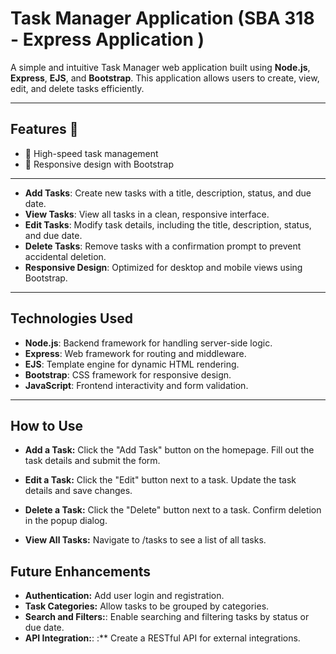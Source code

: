 # Task Manager Application (SBA 318 - Express Application )

A simple and intuitive Task Manager web application built using **Node.js**, **Express**, **EJS**, and **Bootstrap**. This application allows users to create, view, edit, and delete tasks efficiently.

---

## Features 🚅

- 🚅 High-speed task management
- 🌟 Responsive design with Bootstrap

---

- **Add Tasks**: Create new tasks with a title, description, status, and due date.
- **View Tasks**: View all tasks in a clean, responsive interface.
- **Edit Tasks**: Modify task details, including the title, description, status, and due date.
- **Delete Tasks**: Remove tasks with a confirmation prompt to prevent accidental deletion.
- **Responsive Design**: Optimized for desktop and mobile views using Bootstrap.

---

## Technologies Used

- **Node.js**: Backend framework for handling server-side logic.
- **Express**: Web framework for routing and middleware.
- **EJS**: Template engine for dynamic HTML rendering.
- **Bootstrap**: CSS framework for responsive design.
- **JavaScript**: Frontend interactivity and form validation.

---

## How to Use

- **Add a Task:**
  Click the "Add Task" button on the homepage.
  Fill out the task details and submit the form.

- **Edit a Task:**
  Click the "Edit" button next to a task.
  Update the task details and save changes.

- **Delete a Task:**
  Click the "Delete" button next to a task.
  Confirm deletion in the popup dialog.

- **View All Tasks:**
  Navigate to /tasks to see a list of all tasks.

## Future Enhancements

- **Authentication:** Add user login and registration.
- **Task Categories:** Allow tasks to be grouped by categories.
- **Search and Filters:**: Enable searching and filtering tasks by status or due date.
- **API Integration:**: :\*\* Create a RESTful API for external integrations.
